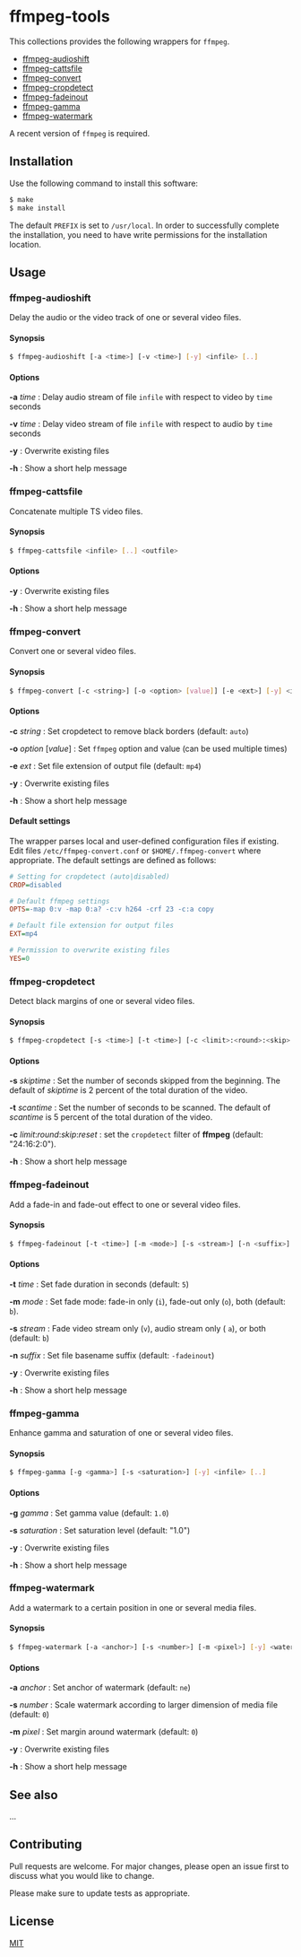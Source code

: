 # ffmpeg-tools

This collections provides the following wrappers for `ffmpeg`.

+ [ffmpeg-audioshift](#ffmpeg-audioshift)
+ [ffmpeg-cattsfile](#ffmpeg-cattsfile)
+ [ffmpeg-convert](#ffmpeg-convert)
+ [ffmpeg-cropdetect](#ffmpeg-cropdetect)
+ [ffmpeg-fadeinout](#ffmpeg-fadeinout)
+ [ffmpeg-gamma](#ffmpeg-gamma)
+ [ffmpeg-watermark](#ffmpeg-watermark)

A recent version of `ffmpeg` is required.



## Installation

Use the following command to install this software:

```bash
$ make
$ make install
```

The default `PREFIX` is set to `/usr/local`.  In order to successfully complete the installation, you need to have write permissions for the installation location.



## Usage


### ffmpeg-audioshift

Delay the audio or the video track of one or several video files.

#### Synopsis

```bash
$ ffmpeg-audioshift [-a <time>] [-v <time>] [-y] <infile> [..]
```

#### Options

**-a** _time_
: Delay audio stream of file `infile` with respect to video by `time` seconds

**-v** _time_
: Delay video stream of file `infile` with respect to audio by `time` seconds

**-y**
: Overwrite existing files

**-h**
: Show a short help message


### ffmpeg-cattsfile

Concatenate multiple TS video files.

#### Synopsis

```bash
$ ffmpeg-cattsfile <infile> [..] <outfile>
```

#### Options

**-y**
: Overwrite existing files

**-h**
: Show a short help message


### ffmpeg-convert

Convert one or several video files.

#### Synopsis

```bash
$ ffmpeg-convert [-c <string>] [-o <option> [value]] [-e <ext>] [-y] <infile> [..]
```

#### Options

**-c** _string_
: Set cropdetect to remove black borders (default: `auto`)

**-o** _option_ [_value_]
: Set `ffmpeg` option and value (can be used multiple times)

**-e** _ext_
: Set file extension of output file (default: `mp4`)

**-y**
: Overwrite existing files

**-h**
: Show a short help message

#### Default settings

The wrapper parses local and user-defined configuration files if existing.  Edit files `/etc/ffmpeg-convert.conf` or `$HOME/.ffmpeg-convert` where appropriate.  The default settings are defined as follows:

```ini
# Setting for cropdetect (auto|disabled)
CROP=disabled

# Default ffmpeg settings
OPTS=-map 0:v -map 0:a? -c:v h264 -crf 23 -c:a copy

# Default file extension for output files
EXT=mp4

# Permission to overwrite existing files
YES=0
```


### ffmpeg-cropdetect

Detect black margins of one or several video files.

#### Synopsis

```bash
$ ffmpeg-cropdetect [-s <time>] [-t <time>] [-c <limit>:<round>:<skip>:<reset>] <infile> [..]
```

#### Options

**-s** _skiptime_
: Set the number of seconds skipped from the beginning.  The default of _skiptime_ is 2 percent of the total duration of the video.  

**-t** _scantime_
: Set the number of seconds to be scanned.  The default of _scantime_ is 5 percent of the total duration of the video.  

**-c** _limit_:_round_:_skip_:_reset_
: set the `cropdetect` filter of **ffmpeg** (default: "24:16:2:0").

**-h**
: Show a short help message


### ffmpeg-fadeinout

Add a fade-in and fade-out effect to one or several video files.

#### Synopsis

```bash
$ ffmpeg-fadeinout [-t <time>] [-m <mode>] [-s <stream>] [-n <suffix>] [-y] <infile> [..]
```

#### Options

**-t** _time_
: Set fade duration in seconds (default: `5`)

**-m** _mode_
: Set fade mode: fade-in only (`i`), fade-out only (`o`), both (default: `b`).

**-s** _stream_
: Fade video stream only (`v`), audio stream only ( `a`), or both (default: `b`)

**-n** _suffix_
: Set file basename suffix (default: `-fadeinout`)

**-y**
: Overwrite existing files

**-h**
: Show a short help message


### ffmpeg-gamma

Enhance gamma and saturation of one or several video files.

#### Synopsis

```bash
$ ffmpeg-gamma [-g <gamma>] [-s <saturation>] [-y] <infile> [..]
```

#### Options

**-g** _gamma_
: Set gamma value (default: `1.0`)

**-s** _saturation_
: Set saturation level (default: "1.0")

**-y**
: Overwrite existing files

**-h**
: Show a short help message


### ffmpeg-watermark

Add a watermark to a certain position in one or several media files.

#### Synopsis

```bash
$ ffmpeg-watermark [-a <anchor>] [-s <number>] [-m <pixel>] [-y] <watermark> <infile> [..]
```

#### Options

**-a** _anchor_
: Set anchor of watermark (default: `ne`)

**-s** _number_
: Scale watermark according to larger dimension of media file (default: `0`)

**-m** _pixel_
: Set margin around watermark (default: `0`)

**-y**
: Overwrite existing files

**-h**
: Show a short help message



## See also

...



## Contributing

Pull requests are welcome. For major changes, please open an issue first to discuss what you would like to change.

Please make sure to update tests as appropriate.



## License

[MIT](https://choosealicense.com/licenses/mit/)

